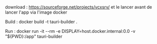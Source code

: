 download : 
https://sourceforge.net/projects/vcxsrv/ et le lancer avant de lancer l'app via l'image docker

Build :
docker build -t tauri-builder .

Run :
docker run -it --rm -e DISPLAY=host.docker.internal:0.0 -v "${PWD}:/app" tauri-builder